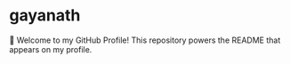 # gayanath
👋 Welcome to my GitHub Profile! This repository powers the README that appears on my profile.
